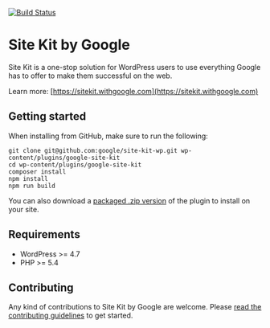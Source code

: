 [![Build Status](https://travis-ci.com/google/site-kit-wp.svg?branch=develop)](https://travis-ci.com/google/site-kit-wp)
# Site Kit by Google

Site Kit is a one-stop solution for WordPress users to use everything Google has to offer to make them successful on the web.

Learn more: [https://sitekit.withgoogle.com](https://sitekit.withgoogle.com)

## Getting started

When installing from GitHub, make sure to run the following:

```
git clone git@github.com:google/site-kit-wp.git wp-content/plugins/google-site-kit
cd wp-content/plugins/google-site-kit
composer install
npm install
npm run build
```

You can also download a [packaged .zip version](https://sitekit.withgoogle.com/news/site-kit-developer-preview/) of the plugin to install on your site.

## Requirements

* WordPress >= 4.7
* PHP >= 5.4

## Contributing

Any kind of contributions to Site Kit by Google are welcome. Please [read the contributing guidelines](https://github.com/google/site-kit-wp/blob/master/CONTRIBUTING.md) to get started.
